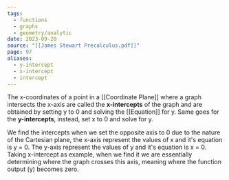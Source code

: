 ```yaml
---
tags:
  - functions
  - graphs
  - geometry/analytic
date: 2023-09-20
source: "[[James Stewart Precalculus.pdf]]"
page: 97
aliases:
  - y-intercept
  - x-intercept
  - intercept
---
```

The x-coordinates of a point in a [[Coordinate Plane]] where a graph intersects the x-axis are called the **x-intercepts** of the graph and are obtained by setting y to 0 and solving the [[Equation]] for y. Same goes for the **y-intercepts**, instead, set x to 0 and solve for y.

We find the intercepts when we set the opposite axis to 0 due to the nature of the Cartesian plane, the x-axis represent the values of x and it's equation is y = 0. The y-axis represent the values of y and it's equation is x = 0. 
Taking x-intercept as example, when we find it we are essentially determining where the graph crosses this axis, meaning where the function output (y) becomes zero.